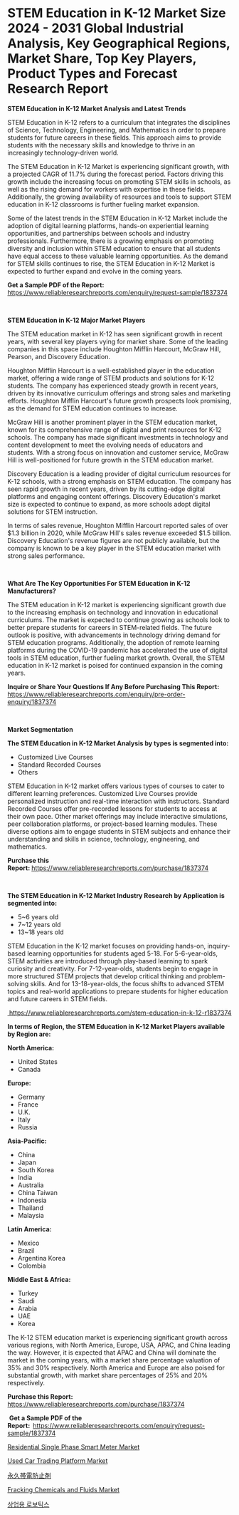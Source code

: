 <p><h1>STEM Education in K-12 Market Size 2024 - 2031 Global Industrial Analysis, Key Geographical Regions, Market Share, Top Key Players, Product Types and Forecast Research Report</h1></p><p><strong>STEM Education in K-12 Market Analysis and Latest Trends</strong></p>
<p><p>STEM Education in K-12 refers to a curriculum that integrates the disciplines of Science, Technology, Engineering, and Mathematics in order to prepare students for future careers in these fields. This approach aims to provide students with the necessary skills and knowledge to thrive in an increasingly technology-driven world. </p><p>The STEM Education in K-12 Market is experiencing significant growth, with a projected CAGR of 11.7% during the forecast period. Factors driving this growth include the increasing focus on promoting STEM skills in schools, as well as the rising demand for workers with expertise in these fields. Additionally, the growing availability of resources and tools to support STEM education in K-12 classrooms is further fueling market expansion.</p><p>Some of the latest trends in the STEM Education in K-12 Market include the adoption of digital learning platforms, hands-on experiential learning opportunities, and partnerships between schools and industry professionals. Furthermore, there is a growing emphasis on promoting diversity and inclusion within STEM education to ensure that all students have equal access to these valuable learning opportunities. As the demand for STEM skills continues to rise, the STEM Education in K-12 Market is expected to further expand and evolve in the coming years.</p></p>
<p><strong>Get a Sample PDF of the Report:&nbsp;</strong> <a href="https://www.reliableresearchreports.com/enquiry/request-sample/1837374">https://www.reliableresearchreports.com/enquiry/request-sample/1837374</a></p>
<p>&nbsp;</p>
<p><strong>STEM Education in K-12 Major Market Players</strong></p>
<p><p>The STEM education market in K-12 has seen significant growth in recent years, with several key players vying for market share. Some of the leading companies in this space include Houghton Mifflin Harcourt, McGraw Hill, Pearson, and Discovery Education.</p><p>Houghton Mifflin Harcourt is a well-established player in the education market, offering a wide range of STEM products and solutions for K-12 students. The company has experienced steady growth in recent years, driven by its innovative curriculum offerings and strong sales and marketing efforts. Houghton Mifflin Harcourt's future growth prospects look promising, as the demand for STEM education continues to increase.</p><p>McGraw Hill is another prominent player in the STEM education market, known for its comprehensive range of digital and print resources for K-12 schools. The company has made significant investments in technology and content development to meet the evolving needs of educators and students. With a strong focus on innovation and customer service, McGraw Hill is well-positioned for future growth in the STEM education market.</p><p>Discovery Education is a leading provider of digital curriculum resources for K-12 schools, with a strong emphasis on STEM education. The company has seen rapid growth in recent years, driven by its cutting-edge digital platforms and engaging content offerings. Discovery Education's market size is expected to continue to expand, as more schools adopt digital solutions for STEM instruction.</p><p>In terms of sales revenue, Houghton Mifflin Harcourt reported sales of over $1.3 billion in 2020, while McGraw Hill's sales revenue exceeded $1.5 billion. Discovery Education's revenue figures are not publicly available, but the company is known to be a key player in the STEM education market with strong sales performance.</p></p>
<p>&nbsp;</p>
<p><strong>What Are The Key Opportunities For STEM Education in K-12 Manufacturers?</strong></p>
<p><p>The STEM education in K-12 market is experiencing significant growth due to the increasing emphasis on technology and innovation in educational curriculums. The market is expected to continue growing as schools look to better prepare students for careers in STEM-related fields. The future outlook is positive, with advancements in technology driving demand for STEM education programs. Additionally, the adoption of remote learning platforms during the COVID-19 pandemic has accelerated the use of digital tools in STEM education, further fueling market growth. Overall, the STEM education in K-12 market is poised for continued expansion in the coming years.</p></p>
<p><strong>Inquire or Share Your Questions If Any Before Purchasing This Report:</strong> <a href="https://www.reliableresearchreports.com/enquiry/pre-order-enquiry/1837374">https://www.reliableresearchreports.com/enquiry/pre-order-enquiry/1837374</a></p>
<p>&nbsp;</p>
<p><strong>Market Segmentation</strong></p>
<p><strong>The STEM Education in K-12 Market Analysis by types is segmented into:</strong></p>
<p><ul><li>Customized Live Courses</li><li>Standard Recorded Courses</li><li>Others</li></ul></p>
<p><p>STEM Education in K-12 market offers various types of courses to cater to different learning preferences. Customized Live Courses provide personalized instruction and real-time interaction with instructors. Standard Recorded Courses offer pre-recorded lessons for students to access at their own pace. Other market offerings may include interactive simulations, peer collaboration platforms, or project-based learning modules. These diverse options aim to engage students in STEM subjects and enhance their understanding and skills in science, technology, engineering, and mathematics.</p></p>
<p><strong>Purchase this Report:&nbsp;</strong><a href="https://www.reliableresearchreports.com/purchase/1837374">https://www.reliableresearchreports.com/purchase/1837374</a></p>
<p>&nbsp;</p>
<p><strong>The STEM Education in K-12 Market Industry Research by Application is segmented into:</strong></p>
<p><ul><li>5~6 years old</li><li>7~12 years old</li><li>13~18 years old</li></ul></p>
<p><p>STEM Education in the K-12 market focuses on providing hands-on, inquiry-based learning opportunities for students aged 5-18. For 5-6-year-olds, STEM activities are introduced through play-based learning to spark curiosity and creativity. For 7-12-year-olds, students begin to engage in more structured STEM projects that develop critical thinking and problem-solving skills. And for 13-18-year-olds, the focus shifts to advanced STEM topics and real-world applications to prepare students for higher education and future careers in STEM fields.</p></p>
<p><a href="https://www.reliableresearchreports.com/stem-education-in-k-12-r1837374">&nbsp;https://www.reliableresearchreports.com/stem-education-in-k-12-r1837374</a></p>
<p><strong>In terms of Region, the STEM Education in K-12 Market Players available by Region are:</strong></p>
<p>
    <p> <strong> North America: </strong>
        <ul>
            <li>United States</li>
            <li>Canada</li>
        </ul>
        </p> 
    <p> <strong> Europe: </strong>
        <ul>
            <li>Germany</li>
            <li>France</li>
            <li>U.K.</li>
            <li>Italy</li>
            <li>Russia</li>
        </ul>
        </p> 
    <p> <strong> Asia-Pacific: </strong>
        <ul>
            <li>China</li>
            <li>Japan</li>
            <li>South Korea</li>
            <li>India</li>
            <li>Australia</li>
            <li>China Taiwan</li>
            <li>Indonesia</li>
            <li>Thailand</li>
            <li>Malaysia</li>
        </ul>
        </p> 
    <p> <strong> Latin America: </strong>
        <ul>
            <li>Mexico</li>
            <li>Brazil</li>
            <li>Argentina Korea</li>
            <li>Colombia</li>
        </ul>
        </p> 
    <p> <strong> Middle East & Africa: </strong>
        <ul>
            <li>Turkey</li>
            <li>Saudi</li>
            <li>Arabia</li>
            <li>UAE</li>
            <li>Korea</li>
        </ul>
    </p>
    </p>
<p><p>The K-12 STEM education market is experiencing significant growth across various regions, with North America, Europe, USA, APAC, and China leading the way. However, it is expected that APAC and China will dominate the market in the coming years, with a market share percentage valuation of 35% and 30% respectively. North America and Europe are also poised for substantial growth, with market share percentages of 25% and 20% respectively.</p></p>
<p><strong>Purchase this Report: </strong><a href="https://www.reliableresearchreports.com/purchase/1837374">https://www.reliableresearchreports.com/purchase/1837374</a></p>
<p>&nbsp;<strong>Get a Sample PDF of the Report:&nbsp;&nbsp;</strong><a href="https://www.reliableresearchreports.com/enquiry/request-sample/1837374">https://www.reliableresearchreports.com/enquiry/request-sample/1837374</a></p>
<p><strong></strong></p>
<p><p><a href="https://www.linkedin.com/pulse/residential-single-phase-smart-meter-market-analysis-sze-bymze?trackingId=Qx7GQjJYmI%2FO%2BQhzvo2iuA%3D%3D">Residential Single Phase Smart Meter Market</a></p><p><a href="https://github.com/kufem1/Market-Research-Report-List-2/blob/main/used-car-trading-platform-market.md">Used Car Trading Platform Market</a></p><p><a href="https://medium.com/@josephmiller1959/%E6%B0%B8%E4%B9%85%E6%80%A7%E6%8A%97%E9%9D%99%E9%9B%BB%E5%89%A4%E5%B8%82%E5%A0%B4-%E7%AB%B6%E4%BA%89%E5%88%86%E6%9E%90-%E5%B8%82%E5%A0%B4%E5%8B%95%E5%90%91%E3%81%8A%E3%82%88%E3%81%B32031%E5%B9%B4%E3%81%BE%E3%81%A7%E3%81%AE%E4%BA%88%E6%B8%AC-51bde48a6760">永久帯電防止剤</a></p><p><a href="https://www.linkedin.com/pulse/fracking-chemicals-fluids-market-size-examines-its-scope-primary-cjuwf">Fracking Chemicals and Fluids Market</a></p><p><a href="https://github.com/chupp85/Market-Research-Report-List-1/blob/main/520294361579.md">상업용 로보틱스</a></p></p>